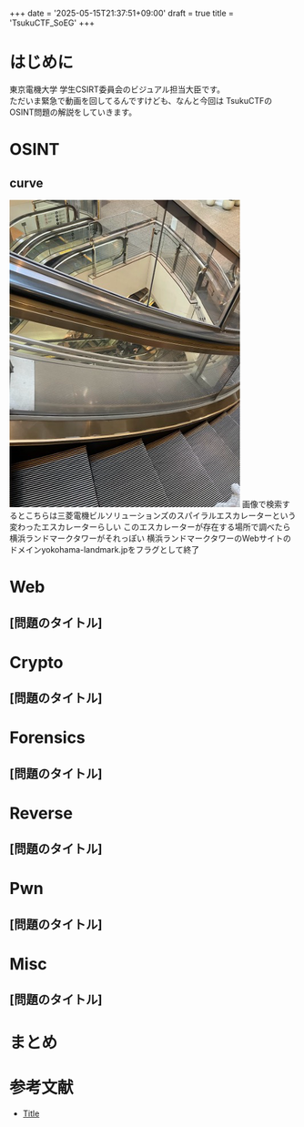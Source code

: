 +++
date = '2025-05-15T21:37:51+09:00'
draft = true
title = 'TsukuCTF_SoEG'
+++


# はじめに
東京電機大学 学生CSIRT委員会のビジュアル担当大臣です。  
ただいま緊急で動画を回してるんですけども、なんと今回は 
TsukuCTFのOSINT問題の解説をしていきます。  

# OSINT
## curve
![curve](curve.png)
画像で検索するとこちらは三菱電機ビルソリューションズのスパイラルエスカレーターという変わったエスカレーターらしい
このエスカレーターが存在する場所で調べたら横浜ランドマークタワーがそれっぽい
横浜ランドマークタワーのWebサイトのドメインyokohama-landmark.jpをフラグとして終了

# Web
## [問題のタイトル]

# Crypto
## [問題のタイトル]

# Forensics
## [問題のタイトル]

# Reverse
## [問題のタイトル]

# Pwn
## [問題のタイトル]

# Misc
## [問題のタイトル]

# まとめ

# 参考文献
- [Title](url)